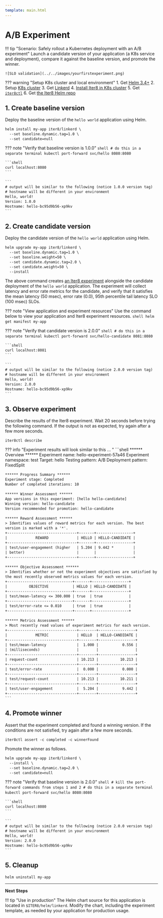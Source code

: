 ```yaml
---
template: main.html
---
```


# A/B Experiment

!!! tip "Scenario: Safely rollout a Kubernetes deployment with an A/B experiment"
    Launch a candidate version of your application (a K8s service and deployment), compare it against the baseline version, and promote the winner.
    
    ![SLO validation](../../images/yourfirstexperiment.png)

??? warning "Setup K8s cluster and local environment"
    1. Get [Helm 3.4+](https://helm.sh/docs/intro/install/) 
    2. Setup [K8s cluster](../../getting-started/setup-for-tutorials.md#local-kubernetes-cluster)
    3. Get [Linkerd](setup-for-tutorials.md)
    4. [Install Iter8 in K8s cluster](../../getting-started/install.md)
    5. Get [`iter8ctl`](../../getting-started/install.md#get-iter8ctl)
    6. Get [the Iter8 Helm repo](../../getting-started/setup-for-tutorials.md#iter8-helm-repo)

## 1. Create baseline version
Deploy the baseline version of the `hello world` application using Helm.

```shell
helm install my-app iter8/linkerd \
  --set baseline.dynamic.tag=1.0 \
  --set candidate=null  
```

??? note "Verify that baseline version is 1.0.0"
    ```shell
    # do this in a separate terminal
    kubectl port-forward svc/hello 8080:8080
    ```

    ```shell
    curl localhost:8080
    ```

    ```
    # output will be similar to the following (notice 1.0.0 version tag)
    # hostname will be different in your environment
    Hello, world!
    Version: 1.0.0
    Hostname: hello-bc95d9b56-xp9kv
    ```

<!-- 
```shell
kubectl create deploy hello --image=gcr.io/google-samples/hello-app:1.0
kubectl create svc clusterip hello --tcp=8080
``` 
-->

## 2. Create candidate version
Deploy the candidate version of the `hello world` application using Helm.

```shell
helm upgrade my-app iter8/linkerd \
  --set baseline.dynamic.tag=1.0 \
  --set baseline.weight=50 \
  --set candidate.dynamic.tag=2.0 \
  --set candidate.weight=50 \
  --install  
```

The above command creates [an Iter8 experiment](../../concepts/whatisiter8.md#what-is-an-iter8-experiment) alongside the candidate deployment of the `hello world` application. The experiment will collect latency and error rate metrics for the candidate, and verify that it satisfies the mean latency (50 msec), error rate (0.0), 95th percentile tail latency SLO (100 msec) SLOs.

??? note "View application and experiment resources"
    Use the command below to view your application and Iter8 experiment resources.
    ```shell
    helm get manifest my-app
    ```

??? note "Verify that candidate version is 2.0.0"
    ```shell
    # do this in a separate terminal
    kubectl port-forward svc/hello-candidate 8081:8080
    ```

    ```shell
    curl localhost:8081
    ```

    ```
    # output will be similar to the following (notice 2.0.0 version tag)
    # hostname will be different in your environment
    Hello, world!
    Version: 2.0.0
    Hostname: hello-bc95d9b56-xp9kv
    ```

<!-- 
```shell
kubectl create deploy hello-candidate --image=gcr.io/google-samples/hello-app:2.0
kubectl create svc clusterip hello-candidate --tcp=8080
``` 
-->

## 3. Observe experiment
Describe the results of the Iter8 experiment. Wait 20 seconds before trying the following command. If the output is not as expected, try again after a few more seconds.

```shell
iter8ctl describe
```

??? info "Experiment results will look similar to this ... "
    ```shell
    ****** Overview ******
    Experiment name: hello-experiment-57a46
    Experiment namespace: test
    Target: hello
    Testing pattern: A/B
    Deployment pattern: FixedSplit

    ****** Progress Summary ******
    Experiment stage: Completed
    Number of completed iterations: 10

    ****** Winner Assessment ******
    App versions in this experiment: [hello hello-candidate]
    Winning version: hello-candidate
    Version recommended for promotion: hello-candidate

    ****** Reward Assessment ******
    > Identifies values of reward metrics for each version. The best version is marked with a '*'.
    +--------------------------------+-------+-----------------+
    |             REWARD             | HELLO | HELLO-CANDIDATE |
    +--------------------------------+-------+-----------------+
    | test/user-engagement (higher   | 5.204 | 9.442 *         |
    | better)                        |       |                 |
    +--------------------------------+-------+-----------------+

    ****** Objective Assessment ******
    > Identifies whether or not the experiment objectives are satisfied by the most recently observed metrics values for each version.
    +------------------------------+-------+-----------------+
    |          OBJECTIVE           | HELLO | HELLO-CANDIDATE |
    +------------------------------+-------+-----------------+
    | test/mean-latency <= 300.000 | true  | true            |
    +------------------------------+-------+-----------------+
    | test/error-rate <= 0.010     | true  | true            |
    +------------------------------+-------+-----------------+

    ****** Metrics Assessment ******
    > Most recently read values of experiment metrics for each version.
    +--------------------------------+--------+-----------------+
    |             METRIC             | HELLO  | HELLO-CANDIDATE |
    +--------------------------------+--------+-----------------+
    | test/mean-latency              |  1.000 |           0.556 |
    | (milliseconds)                 |        |                 |
    +--------------------------------+--------+-----------------+
    | request-count                  | 10.213 |          10.213 |
    +--------------------------------+--------+-----------------+
    | test/error-rate                |  0.000 |           0.000 |
    +--------------------------------+--------+-----------------+
    | test/request-count             | 10.213 |          10.211 |
    +--------------------------------+--------+-----------------+
    | test/user-engagement           |  5.204 |           9.442 |
    +--------------------------------+--------+-----------------+
    ``` 

## 4. Promote winner
Assert that the experiment completed and found a winning version. If the conditions are not satisfied, try again after a few more seconds.

```shell
iter8ctl assert -c completed -c winnerFound
```

Promote the winner as follows.

```shell
helm upgrade my-app iter8/linkerd \
  --install \
  --set baseline.dynamic.tag=2.0 \
  --set candidate=null
```

??? note "Verify that baseline version is 2.0.0"
    ```shell
    # kill the port-forward commands from steps 1 and 2
    # do this in a separate terminal
    kubectl port-forward svc/hello 8080:8080
    ```

    ```shell
    curl localhost:8080
    ```

    ```
    # output will be similar to the following (notice 2.0.0 version tag)
    # hostname will be different in your environment
    Hello, world!
    Version: 2.0.0
    Hostname: hello-bc95d9b56-xp9kv
    ```

## 5. Cleanup

```shell
helm uninstall my-app
```

***

**Next Steps**

!!! tip "Use in production"
    The Helm chart source for this application is located in `$ITER8/helm/linkerd`. Modify the chart, including the experiment template, as needed by your application for production usage.
